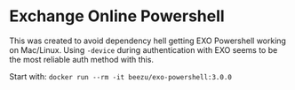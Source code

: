 # Exchange Online Powershell

This was created to avoid dependency hell getting EXO Powershell working on Mac/Linux. Using `-device` during authentication with EXO seems to be the most reliable auth method with this.

Start with: `docker run --rm -it beezu/exo-powershell:3.0.0`
